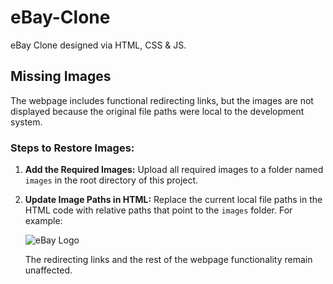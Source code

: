 # eBay-Clone

eBay Clone designed via HTML, CSS & JS.

## Missing Images

The webpage includes functional redirecting links, but the images are not displayed because the original file paths were local to the development system. 

### Steps to Restore Images:

1. **Add the Required Images:**
   Upload all required images to a folder named `images` in the root directory of this project.

2. **Update Image Paths in HTML:**
   Replace the current local file paths in the HTML code with relative paths that point to the `images` folder. For example:

   <img src="Downloads/EBay_logo.png" alt="eBay Logo">

   The redirecting links and the rest of the webpage functionality remain unaffected.
